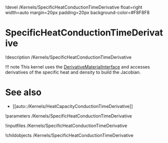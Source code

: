 !devel /Kernels/SpecificHeatConductionTimeDerivative float=right width=auto margin=20px padding=20px background-color=#F8F8F8

# SpecificHeatConductionTimeDerivative
!description /Kernels/SpecificHeatConductionTimeDerivative

!!! note
    This kernel uses the [DerivativeMaterialInterface](/content/framework/interfaces/DerivativeMaterialInterface.md)
    and accesses derivatives of the specific heat and density to build the Jacobian.

# See also
* [[auto::/Kernels/HeatCapacityConductionTimeDerivative]]

!parameters /Kernels/SpecificHeatConductionTimeDerivative

!inputfiles /Kernels/SpecificHeatConductionTimeDerivative

!childobjects /Kernels/SpecificHeatConductionTimeDerivative
